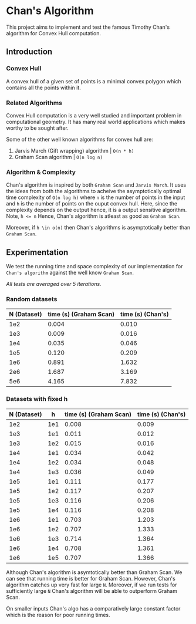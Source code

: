 # Chan's Algorithm

This project aims to implement and test the famous Timothy Chan's algorithm for Convex Hull computation.

## Introduction
### Convex Hull

A convex hull of a given set of points is a minimal convex polygon which contains all the points within it.

### Related Algorithms

Convex Hull computation is a very well studied and important problem in computational geometry. It has many real world applications which makes worthy to be sought after.

Some of the other well known algorithms for convex hull are:
1. Jarvis March (Gift wrapping) algorithm | `O(n * h)`
2. Graham Scan algorithm | `O(n log n)`

### Algorithm & Complexity

Chan's algorithm is inspired by both `Graham Scan` and `Jarvis March`. It uses the ideas from both the algorithms to acheive the asymptotically optimal time complexity of `O(n log h)` where `n` is the number of points in the input and `h` is the number of points on the ouput convex hull.
Here, since the complexity depends on the output hence, it is a output sensitive algorithm.
Note, `h <= n` Hence, Chan's algorithm is atleast as good as `Graham Scan`.

Moreover, if `h \in o(n)` then Chan's algorithms is asymptotically better than `Graham Scan`.

## Experimentation

We test the running time and space complexity of our implementation for `Chan's algorithm` against the well know `Graham Scan`.

*All tests are averaged over 5 iterations.*

### Random datasets

N (Dataset) |   time (s) (Graham Scan)     |  time (s) (Chan's) 
------------|------------------------------|-------------------------
   1e2      |            0.004             |       0.010        
   1e3      |            0.009             |       0.016
   1e4      |            0.035             |       0.046     
   1e5      |            0.120             |       0.209
   1e6      |            0.891             |       1.632
   2e6      |            1.687             |       3.169
   5e6      |            4.165             |       7.832


### Datasets with fixed h

N (Dataset)  |   h    | time (s) (Graham Scan)  |  time (s) (Chan's) 
-------------|--------|-------------------------|----------------------
   1e2       |  1e1   |       0.008             |       0.009        
   1e3       |  1e1   |       0.011             |       0.012
   1e3       |  1e2   |       0.015             |       0.016     
   1e4       |  1e1   |       0.034             |       0.042
   1e4       |  1e2   |       0.034             |       0.048
   1e4       |  1e3   |       0.036             |       0.049
   1e5       |  1e1   |       0.111             |       0.177
   1e5       |  1e2   |       0.117             |       0.207
   1e5       |  1e3   |       0.116             |       0.206
   1e5       |  1e4   |       0.116             |       0.208
   1e6       |  1e1   |       0.703             |       1.203
   1e6       |  1e2   |       0.707             |       1.333
   1e6       |  1e3   |       0.714             |       1.364
   1e6       |  1e4   |       0.708             |       1.361
   1e6       |  1e5   |       0.707             |       1.366

Although Chan's algorithm is asymtotically better than Graham Scan. We can see that running time is better for Graham Scan. However, Chan's algorithm catches up very fast for large `N`.
Moreover, if we run tests for sufficiently large `N` Chan's algorithm will be able to outperform Graham Scan.

On smaller inputs Chan's algo has a comparatively large constant factor which is the reason for poor running times.


